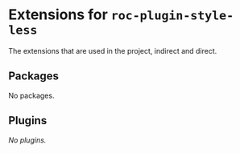 # Extensions for `roc-plugin-style-less`

The extensions that are used in the project, indirect and direct.
## Packages
No packages.
## Plugins
_No plugins._